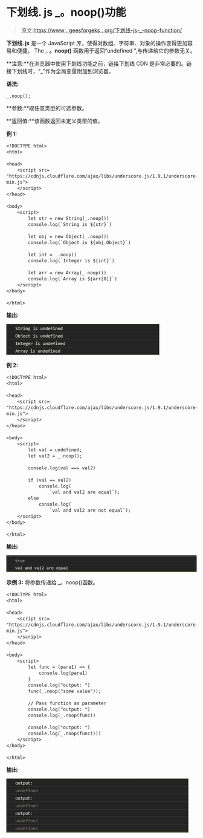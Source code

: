 # 下划线. js _。noop()功能

> 原文:[https://www . geesforgeks . org/下划线-js-_-noop-function/](https://www.geeksforgeeks.org/underscore-js-_-noop-function/)

**下划线. js** 是一个 JavaScript 库，使得对数组、字符串、对象的操作变得更加容易和便捷。
The _ **。noop()** 函数用于返回“undefined ”,与传递给它的参数无关。

**注意:**在浏览器中使用下划线功能之前，链接下划线 CDN 是非常必要的。链接下划线时，“_”作为全局变量附加到浏览器。

**语法:**

```
_.noop();
```

**参数:**取任意类型的可选参数。

**返回值:**该函数返回未定义类型的值。

**例 1:**

```
<!DOCTYPE html>
<html>

<head>
    <script src=
"https://cdnjs.cloudflare.com/ajax/libs/underscore.js/1.9.1/underscore-min.js">
    </script>
</head>

<body>
    <script>
        let str = new String(_.noop())
        console.log(`String is ${str}`)

        let obj = new Object(_.noop())
        console.log(`Object is ${obj.Object}`)

        let int = _.noop()
        console.log(`Integer is ${int}`)

        let arr = new Array(_.noop())
        console.log(`Array is ${arr[0]}`)
    </script>
</body>

</html>
```

**输出:**

![](img/f02552006ec88497446776a46e1762bb.png)

**例 2:**

```
<!DOCTYPE html>
<html>

<head>
    <script src=
"https://cdnjs.cloudflare.com/ajax/libs/underscore.js/1.9.1/underscore-min.js">
    </script>
</head>

<body>
    <script>
        let val = undefined;
        let val2 = _.noop();

        console.log(val === val2)

        if (val == val2)
            console.log(
                `val and val2 are equal`);
        else
            console.log(
                `val and val2 are not equal`);
    </script>
</body>

</html>
```

**输出:**

![](img/96788f1a41a14bc31742b90a7922e154.png)

**示例 3:** 将参数传递给 _。noop()函数。

```
<!DOCTYPE html>
<html>

<head>
    <script src=
"https://cdnjs.cloudflare.com/ajax/libs/underscore.js/1.9.1/underscore-min.js">
    </script>
</head>

<body>
    <script>
        let func = (para1) => {
            console.log(para1)
        }
        console.log("output: ")
        func(_.noop("some value"));

        // Pass function as parameter
        console.log("output: ")
        console.log(_.noop(func))

        console.log("output: ")
        console.log(_.noop(func()))
    </script>
</body>

</html>
```

**输出:**

![](img/f296d2dfcd92646f86810b3204ff6ef3.png)